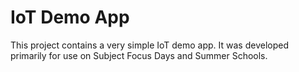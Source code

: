 # IoT Demo App

This project contains a very simple IoT demo app. It was developed primarily for use on Subject Focus Days and Summer Schools.